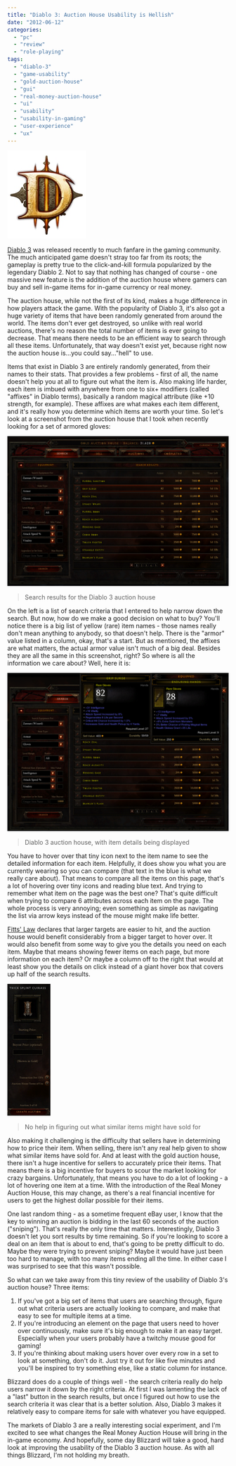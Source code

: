 ```yaml
---
title: "Diablo 3: Auction House Usability is Hellish"
date: "2012-06-12"
categories: 
  - "pc"
  - "review"
  - "role-playing"
tags: 
  - "diablo-3"
  - "game-usability"
  - "gold-auction-house"
  - "gui"
  - "real-money-auction-house"
  - "ui"
  - "usability"
  - "usability-in-gaming"
  - "user-experience"
  - "ux"
---
```


![](images/diablo-icon.jpg "diablo icon")

[Diablo 3](http://en.wikipedia.org/wiki/Diablo_III) was released recently to much fanfare in the gaming community. The much anticipated game doesn't stray too far from its roots; the gameplay is pretty true to the click-and-kill formula popularized by the legendary Diablo 2. Not to say that nothing has changed of course - one massive new feature is the addition of the auction house where gamers can buy and sell in-game items for in-game currency or real money.

The auction house, while not the first of its kind, makes a huge difference in how players attack the game. With the popularity of Diablo 3, it's also got a huge variety of items that have been randomly generated from around the world. The items don't ever get destroyed, so unlike with real world auctions, there's no reason the total number of items is ever going to decrease. That means there needs to be an efficient way to search through all these items. Unfortunately, that way doesn't exist yet, because right now the auction house is...you could say..."hell" to use.

Items that exist in Diablo 3 are entirely randomly generated, from their names to their stats. That provides a few problems - first of all, the name doesn't help you at all to figure out what the item is. Also making life harder, each item is imbued with anywhere from one to six+ modifiers (called "affixes" in Diablo terms), basically a random magical attribute (like +10 strength, for example). These affixes are what makes each item different, and it's really how you determine which items are worth your time. So let's look at a screenshot from the auction house that I took when recently looking for a set of armored gloves:

[![](images/auction-house-no-items-1024x694.png "auction house no items")](images/auction-house-no-items.png)
> Search results for the Diablo 3 auction house

On the left is a list of search criteria that I entered to help narrow down the search. But now, how do we make a good decision on what to buy? You'll notice there is a big list of yellow (rare) item names - those names really don't mean anything to anybody, so that doesn't help. There is the "armor" value listed in a column, okay, that's a start. But as mentioned, the affixes are what matters, the actual armor value isn't much of a big deal. Besides they are all the same in this screenshot, right? So where is all the information we care about? Well, here it is:

[![](images/auction-house-with-items-1024x730.png "auction house with items")](images/auction-house-with-items.png)
> Diablo 3 auction house, with item details being displayed

You have to hover over that tiny icon next to the item name to see the detailed information for each item. Helpfully, it does show you what you are currently wearing so you can compare (that text in the blue is what we really care about). That means to compare all the items on this page, that's a lot of hovering over tiny icons and reading blue text. And trying to remember what item on the page was the best one? That's quite difficult when trying to compare 6 attributes across each item on the page. The whole process is very annoying; even something as simple as navigating the list via arrow keys instead of the mouse might make life better.

[Fitts' Law](http://en.wikipedia.org/wiki/Fitts's_law) declares that larger targets are easier to hit, and the auction house would benefit considerably from a bigger target to hover over. It would also benefit from some way to give you the details you need on each item. Maybe that means showing fewer items on each page, but more information on each item? Or maybe a column off to the right that would at least show you the details on click instead of a giant hover box that covers up half of the search results.

[![](images/selling-an-item-98x300.png "selling an item")](images/selling-an-item.png)
> No help in figuring out what similar items might have sold for

Also making it challenging is the difficulty that sellers have in determining how to price their item. When selling, there isn't any real help given to show what similar items have sold for. And at least with the gold auction house, there isn't a huge incentive for sellers to accurately price their items. That means there is a big incentive for buyers to scour the market looking for crazy bargains. Unfortunately, that means you have to do a lot of looking - a lot of hovering one item at a time. With the introduction of the Real Money Auction House, this may change, as there's a real financial incentive for users to get the highest dollar possible for their items.

One last random thing - as a sometime frequent eBay user, I know that the key to winning an auction is bidding in the last 60 seconds of the auction ("sniping"). That's really the only time that matters. Interestingly, Diablo 3 doesn't let you sort results by time remaining. So if you're looking to score a deal on an item that is about to end, that's going to be pretty difficult to do. Maybe they were trying to prevent sniping? Maybe it would have just been too hard to manage, with too many items ending all the time. In either case I was surprised to see that this wasn't possible.

So what can we take away from this tiny review of the usability of Diablo 3's auction house? Three items:

1. If you've got a big set of items that users are searching through, figure out what criteria users are actually looking to compare, and make that easy to see for multiple items at a time.
2. If you're introducing an element on the page that users need to hover over continuously, make sure it's big enough to make it an easy target. Especially when your users probably have a twitchy mouse good for gaming!
3. If you're thinking about making users hover over every row in a set to look at something, don't do it. Just try it out for like five minutes and you'll be inspired to try something else, like a static column for instance.

Blizzard does do a couple of things well - the search criteria really do help users narrow it down by the right criteria. At first I was lamenting the lack of a "last" button in the search results, but once I figured out how to use the search criteria it was clear that is a better solution. Also, Diablo 3 makes it relatively easy to compare items for sale with whatever you have equipped.

The markets of Diablo 3 are a really interesting social experiment, and I'm excited to see what changes the Real Money Auction House will bring in the in-game economy. And hopefully, some day Blizzard will take a good, hard look at improving the usability of the Diablo 3 auction house. As with all things Blizzard, I'm not holding my breath.

